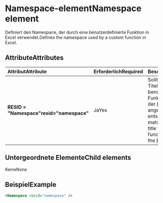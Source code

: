 # <a name="namespace-element"></a><span data-ttu-id="981cc-101">Namespace-element</span><span class="sxs-lookup"><span data-stu-id="981cc-101">Namespace element</span></span>

<span data-ttu-id="981cc-102">Definiert den Namespace, der durch eine benutzerdefinierte Funktion in Excel verwendet.</span><span class="sxs-lookup"><span data-stu-id="981cc-102">Defines the namespace used by a custom function in Excel.</span></span>

## <a name="attributes"></a><span data-ttu-id="981cc-103">Attribute</span><span class="sxs-lookup"><span data-stu-id="981cc-103">Attributes</span></span>

|  <span data-ttu-id="981cc-104">Attribut</span><span class="sxs-lookup"><span data-stu-id="981cc-104">Attribute</span></span>  |  <span data-ttu-id="981cc-105">Erforderlich</span><span class="sxs-lookup"><span data-stu-id="981cc-105">Required</span></span>  |  <span data-ttu-id="981cc-106">Beschreibung</span><span class="sxs-lookup"><span data-stu-id="981cc-106">Description</span></span>  |
|:-----|:-----|:-----|
|  <span data-ttu-id="981cc-107">**RESID = "Namespace"**</span><span class="sxs-lookup"><span data-stu-id="981cc-107">**resid="namespace"**</span></span>  |  <span data-ttu-id="981cc-108">Ja</span><span class="sxs-lookup"><span data-stu-id="981cc-108">Yes</span></span>  | <span data-ttu-id="981cc-109">Sollte den ShortStrings Titel für die benutzerdefinierte Funktion, die innerhalb der [Resources](resources.md) -Element angegebenen entsprechen.</span><span class="sxs-lookup"><span data-stu-id="981cc-109">Should match the ShortStrings title for your custom function, specified within the [Resources](resources.md) element.</span></span> |

## <a name="child-elements"></a><span data-ttu-id="981cc-110">Untergeordnete Elemente</span><span class="sxs-lookup"><span data-stu-id="981cc-110">Child elements</span></span>

<span data-ttu-id="981cc-111">Keine</span><span class="sxs-lookup"><span data-stu-id="981cc-111">None</span></span>

## <a name="example"></a><span data-ttu-id="981cc-112">Beispiel</span><span class="sxs-lookup"><span data-stu-id="981cc-112">Example</span></span>

```xml
<Namespace resid="namespace" />
```
